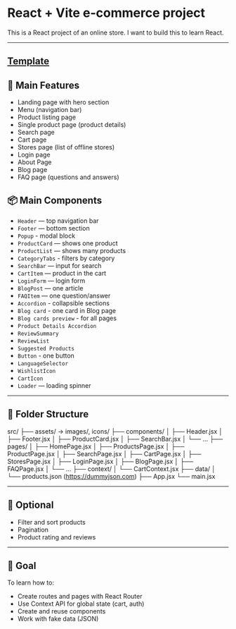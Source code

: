 # React + Vite e-commerce project

This is a React project of an online store. I want to build this to learn React.

---

## [Template](https://www.figma.com/design/p9Jq25VeRlhc3U1gryQVYz/Skincare-E-commerce-Website--Community-?m=auto&t=lUvIBfkmD40NX3FV-6)

## 🔧 Main Features

- Landing page with hero section
- Menu (navigation bar)
- Product listing page
- Single product page (product details)
- Search page
- Cart page
- Stores page (list of offline stores)
- Login page
- About Page
- Blog page
- FAQ page (questions and answers)

## 📦 Main Components

- `Header` — top navigation bar
- `Footer` — bottom section
- `Popup` - modal block
- `ProductCard` — shows one product
- `ProductList` — shows many products
- `CategoryTabs` - filters by category
- `SearchBar` — input for search
- `CartItem` — product in the cart
- `LoginForm` — login form
- `BlogPost` — one article
- `FAQItem` — one question/answer
- `Accordion` - collapsible sections
- `Blog card` - one card in Blog page
- `Blog cards preview` - for all pages
- `Product Details Accordion`
- `ReviewSummary`
- `ReviewList`
- `Suggested Products`
- `Button` - one button
- `LanguageSelector`
- `WishlistIcon`
- `CartIcon`
- `Loader` — loading spinner

---

## 📁 Folder Structure

src/
├── assets/ → images/, icons/
├── components/
│   ├── Header.jsx
│   ├── Footer.jsx
│   ├── ProductCard.jsx
│   ├── SearchBar.jsx
│   └── ...
├── pages/
│   ├── HomePage.jsx
│   ├── ProductsPage.jsx
│   ├── ProductPage.jsx
│   ├── SearchPage.jsx
│   ├── CartPage.jsx
│   ├── StoresPage.jsx
│   ├── LoginPage.jsx
│   ├── BlogPage.jsx
│   ├── FAQPage.jsx
│   └── ...
├── context/
│   └── CartContext.jsx
├── data/
│   └── products.json (https://dummyjson.com)
├── App.jsx
└── main.jsx

---

## 📌 Optional

- Filter and sort products
- Pagination
- Product rating and reviews

---

## 🎯 Goal

To learn how to:

- Create routes and pages with React Router
- Use Context API for global state (cart, auth)
- Create and reuse components
- Work with fake data (JSON)
